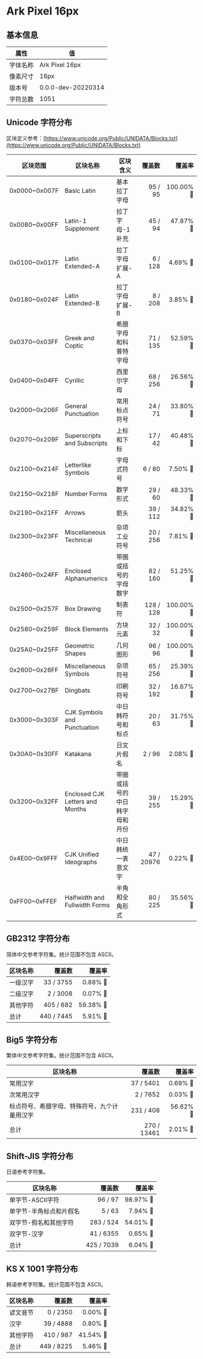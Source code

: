 # Ark Pixel 16px

## 基本信息

| 属性 | 值 |
|---|---|
| 字体名称 | Ark Pixel 16px |
| 像素尺寸 | 16px |
| 版本号 | 0.0.0-dev-20220314 |
| 字符总数 | 1051 |

## Unicode 字符分布

区块定义参考：[https://www.unicode.org/Public/UNIDATA/Blocks.txt](https://www.unicode.org/Public/UNIDATA/Blocks.txt)

| 区块范围 | 区块名称 | 区块含义 | 覆盖数 | 覆盖率 |
|---|---|---|---:|---:|
| 0x0000~0x007F | Basic Latin | 基本拉丁字母 | 95 / 95 | 100.00% 🚩 |
| 0x0080~0x00FF | Latin-1 Supplement | 拉丁字母-1 补充 | 45 / 94 | 47.87% 🚧 |
| 0x0100~0x017F | Latin Extended-A | 拉丁字母 扩展-A | 6 / 128 | 4.69% 🚧 |
| 0x0180~0x024F | Latin Extended-B | 拉丁字母 扩展-B | 8 / 208 | 3.85% 🚧 |
| 0x0370~0x03FF | Greek and Coptic | 希腊字母和科普特字母 | 71 / 135 | 52.59% 🚧 |
| 0x0400~0x04FF | Cyrillic | 西里尔字母 | 68 / 256 | 26.56% 🚧 |
| 0x2000~0x206F | General Punctuation | 常用标点符号 | 24 / 71 | 33.80% 🚧 |
| 0x2070~0x209F | Superscripts and Subscripts | 上标和下标 | 17 / 42 | 40.48% 🚧 |
| 0x2100~0x214F | Letterlike Symbols | 字母式符号 | 6 / 80 | 7.50% 🚧 |
| 0x2150~0x218F | Number Forms | 数字形式 | 29 / 60 | 48.33% 🚧 |
| 0x2190~0x21FF | Arrows | 箭头 | 39 / 112 | 34.82% 🚧 |
| 0x2300~0x23FF | Miscellaneous Technical | 杂项工业符号 | 20 / 256 | 7.81% 🚧 |
| 0x2460~0x24FF | Enclosed Alphanumerics | 带圈或括号的字母数字 | 82 / 160 | 51.25% 🚧 |
| 0x2500~0x257F | Box Drawing | 制表符 | 128 / 128 | 100.00% 🚩 |
| 0x2580~0x259F | Block Elements | 方块元素 | 32 / 32 | 100.00% 🚩 |
| 0x25A0~0x25FF | Geometric Shapes | 几何图形 | 96 / 96 | 100.00% 🚩 |
| 0x2600~0x26FF | Miscellaneous Symbols | 杂项符号 | 65 / 256 | 25.39% 🚧 |
| 0x2700~0x27BF | Dingbats | 印刷符号 | 32 / 192 | 16.67% 🚧 |
| 0x3000~0x303F | CJK Symbols and Punctuation | 中日韩符号和标点 | 20 / 63 | 31.75% 🚧 |
| 0x30A0~0x30FF | Katakana | 日文片假名 | 2 / 96 | 2.08% 🚧 |
| 0x3200~0x32FF | Enclosed CJK Letters and Months | 带圈或括号的中日韩字母和月份 | 39 / 255 | 15.29% 🚧 |
| 0x4E00~0x9FFF | CJK Unified Ideographs | 中日韩统一表意文字 | 47 / 20976 | 0.22% 🚧 |
| 0xFF00~0xFFEF | Halfwidth and Fullwidth Forms | 半角和全角形式 | 80 / 225 | 35.56% 🚧 |

## GB2312 字符分布

简体中文参考字符集。统计范围不包含 ASCII。

| 区块名称 | 覆盖数 | 覆盖率 |
|---|---:|---:|
| 一级汉字 | 33 / 3755 | 0.88% 🚧 |
| 二级汉字 | 2 / 3008 | 0.07% 🚧 |
| 其他字符 | 405 / 682 | 59.38% 🚧 |
| 总计 | 440 / 7445 | 5.91% 🚧 |

## Big5 字符分布

繁体中文参考字符集。统计范围不包含 ASCII。

| 区块名称 | 覆盖数 | 覆盖率 |
|---|---:|---:|
| 常用汉字 | 37 / 5401 | 0.69% 🚧 |
| 次常用汉字 | 2 / 7652 | 0.03% 🚧 |
| 标点符号、希腊字母、特殊符号，九个计量用汉字 | 231 / 408 | 56.62% 🚧 |
| 总计 | 270 / 13461 | 2.01% 🚧 |

## Shift-JIS 字符分布

日语参考字符集。

| 区块名称 | 覆盖数 | 覆盖率 |
|---|---:|---:|
| 单字节-ASCII字符 | 96 / 97 | 98.97% 🚧 |
| 单字节-半角标点和片假名 | 5 / 63 | 7.94% 🚧 |
| 双字节-假名和其他字符 | 283 / 524 | 54.01% 🚧 |
| 双字节-汉字 | 41 / 6355 | 0.65% 🚧 |
| 总计 | 425 / 7039 | 6.04% 🚧 |

## KS X 1001 字符分布

韩语参考字符集。统计范围不包含 ASCII。

| 区块名称 | 覆盖数 | 覆盖率 |
|---|---:|---:|
| 谚文音节 | 0 / 2350 | 0.00% 🚧 |
| 汉字 | 39 / 4888 | 0.80% 🚧 |
| 其他字符 | 410 / 987 | 41.54% 🚧 |
| 总计 | 449 / 8225 | 5.46% 🚧 |
